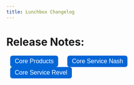 ```yaml
---
title: Lunchbox Changelog
---
```


<h1>Release Notes:</h1>

<div class="tab-buttons">
  <button onclick="showTab('core-products')">Core Products</button>
  <button onclick="showTab('core-service-nash')">Core Service Nash</button>
  <button onclick="showTab('core-service-revel')">Core Service Revel</button>
</div>

<div id="core-products" class="tab" markdown="1">
{% include_relative changelogs/core-products.md %}
</div>

<div id="core-service-nash" class="tab" markdown="1">
{% include_relative changelogs/core-service-nash.md %}
</div>

<div id="core-service-revel" class="tab" markdown="1">
{% include_relative changelogs/core-service-revel.md %}
</div>

<script>
function showTab(id) {
  document.querySelectorAll('.tab').forEach(t => t.style.display = 'none');
  document.getElementById(id).style.display = 'block';
}
// Optional: Set default tab on load
window.onload = () => showTab('core-products');


document.addEventListener("DOMContentLoaded", () => {
  document.querySelectorAll(".utc-date").forEach(el => {
    const utcDate = new Date(el.textContent.trim());
    if (!isNaN(utcDate)) {
      el.textContent = utcDate.toLocaleString();  // User’s local time
      el.title = utcDate.toISOString();           // Hover for raw UTC
    }
  });
  });


</script>

<style>
.tab { display: none; }
.tab-buttons button {
  margin: 0 10px;
  padding: 6px 12px;
  font-size: 16px;
  border-radius: 6px;
  border: none;
  background: #0366d6;
  color: white;
  cursor: pointer;
}
.tab-buttons button:hover {
  background: #024ea2;
}
</style>
